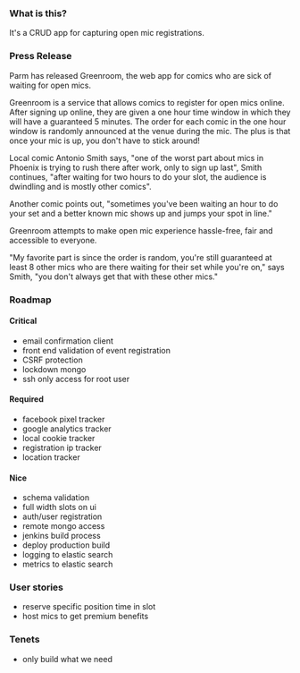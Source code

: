### What is this?
It's a CRUD app for capturing open mic registrations.

### Press Release
Parm has released Greenroom, the web app for comics who are sick of waiting for open mics. 

Greenroom is a service that allows comics to register for open mics online. After signing up online, they are given a one hour time window in which they will have a guaranteed 5 minutes. The order for each comic in the one hour window is randomly announced at the venue during the mic. The plus is that once your mic is up, you don't have to stick around!

Local comic Antonio Smith says, "one of the worst part about mics in Phoenix is trying to rush there after work, only to sign up last", Smith continues, "after waiting for two hours to do your slot, the audience is dwindling and is mostly other comics".

Another comic points out, "sometimes you've been waiting an hour to do your set and a better known mic shows up and jumps your spot in line." 

Greenroom attempts to make open mic experience hassle-free, fair and accessible to everyone.

"My favorite part is since the order is random, you're still guaranteed at least 8 other mics who are there waiting for their set while you're on," says Smith, "you don't always get that with these other mics."

### Roadmap
#### Critical
* email confirmation client
* front end validation of event registration
* CSRF protection
* lockdown mongo
* ssh only access for root user

#### Required
* facebook pixel tracker
* google analytics tracker
* local cookie tracker
* registration ip tracker
* location tracker

#### Nice
* schema validation
* full width slots on ui
* auth/user registration
* remote mongo access
* jenkins build process
* deploy production build
* logging to elastic search
* metrics to elastic search

### User stories
* reserve specific position time in slot
* host mics to get premium benefits

### Tenets
* only build what we need